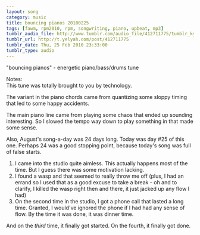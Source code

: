 ```yaml
---
layout: song
category: music
title: bouncing pianos 20100225
tags: [fawm, rpm2010, rpm, songwriting, piano, upbeat, mp3]
tumblr_audio_file: http://www.tumblr.com/audio_file/412711775/tumblr_kyfoskjXRG1qzo4ep
tumblr_url: http://t.yelyah.com/post/412711775
tumblr_date: Thu, 25 Feb 2010 23:33:00
tumblr_type: audio
---
```

"bouncing pianos" - energetic piano/bass/drums tune

Notes:  
This tune was totally brought to you by technology.

The variant in the piano chords came from quantizing some sloppy timing that led to some happy accidents.

The main piano line came from playing some chaos that ended up sounding interesting. So I slowed the tempo way down to play something in that made some sense.

Also, August's song-a-day was 24 days long. Today was day #25 of this one. Perhaps 24 was a good stopping point, because today's song was full of false starts.

1. I came into the studio quite aimless. This actually happens most of the time. But I guess there was some motivation lacking.
1. I found a wasp and that seemed to really throw me off (plus, I had an errand so I used that as a good excuse to take a break - oh and to clarify, I killed the wasp right then and there, it just jacked up any flow I had)
1. On the second time in the studio, I got a phone call that lasted a long time. Granted, I would've ignored the phone if I had had any sense of flow. By the time it was done, it was dinner time.

And on the *third* time, it finally got started. On the fourth, it finally got done.
